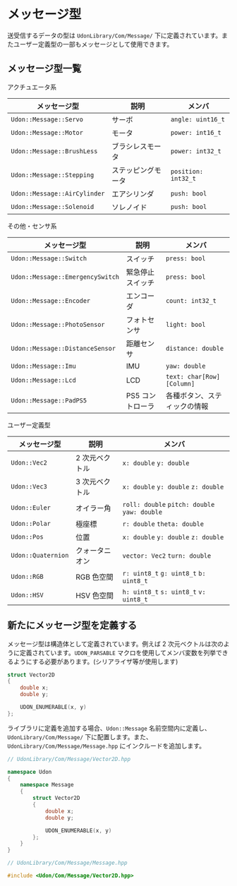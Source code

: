 # メッセージ型

送受信するデータの型は `UdonLibrary/Com/Message/` 下に定義されています。またユーザー定義型の一部もメッセージとして使用できます。

## メッセージ型一覧

アクチュエータ系

| メッセージ型                 | 説明               | メンバ              |
| ---------------------------- | ------------------ | ------------------- |
| `Udon::Message::Servo`       | サーボ             | `angle: uint16_t`   |
| `Udon::Message::Motor`       | モータ             | `power: int16_t`    |
| `Udon::Message::BrushLess`   | ブラシレスモータ   | `power: int32_t`    |
| `Udon::Message::Stepping`    | ステッピングモータ | `position: int32_t` |
| `Udon::Message::AirCylinder` | エアシリンダ       | `push: bool`        |
| `Udon::Message::Solenoid`    | ソレノイド         | `push: bool`        |

その他・センサ系

| メッセージ型                     | 説明             | メンバ                       |
| -------------------------------- | ---------------- | ---------------------------- |
| `Udon::Message::Switch`          | スイッチ         | `press: bool`                |
| `Udon::Message::EmergencySwitch` | 緊急停止スイッチ | `press: bool`                |
| `Udon::Message::Encoder`         | エンコーダ       | `count: int32_t`             |
| `Udon::Message::PhotoSensor`     | フォトセンサ     | `light: bool`                |
| `Udon::Message::DistanceSensor`  | 距離センサ       | `distance: double`           |
| `Udon::Message::Imu`             | IMU              | `yaw: double`                |
| `Udon::Message::Lcd`             | LCD              | `text: char[Row][Column]`    |
| `Udon::Message::PadPS5`          | PS5 コントローラ | 各種ボタン、スティックの情報 |

ユーザー定義型

| メッセージ型       | 説明           | メンバ                                       |
| ------------------ | -------------- | -------------------------------------------- |
| `Udon::Vec2`       | 2 次元ベクトル | `x: double` `y: double`                      |
| `Udon::Vec3`       | 3 次元ベクトル | `x: double` `y: double` `z: double`          |
| `Udon::Euler`      | オイラー角     | `roll: double` `pitch: double` `yaw: double` |
| `Udon::Polar`      | 極座標         | `r: double` `theta: double`                  |
| `Udon::Pos`        | 位置           | `x: double` `y: double` `z: double`          |
| `Udon::Quaternion` | クォータニオン | `vector: Vec2` `turn: double`                |
| `Udon::RGB`        | RGB 色空間     | `r: uint8_t` `g: uint8_t` `b: uint8_t`       |
| `Udon::HSV`        | HSV 色空間     | `h: uint8_t` `s: uint8_t` `v: uint8_t`       |

## 新たにメッセージ型を定義する

メッセージ型は構造体として定義されています。例えば 2 次元ベクトルは次のように定義されています。`UDON_PARSABLE` マクロを使用してメンバ変数を列挙できるようにする必要があります。(シリアライザ等が使用します)

```cpp
struct Vector2D
{
    double x;
    double y;

    UDON_ENUMERABLE(x, y)
};
```

ライブラリに定義を追加する場合、`Udon::Message` 名前空間内に定義し、`UdonLibrary/Com/Message/` 下に配置します。また、`UdonLibrary/Com/Message/Message.hpp` にインクルードを追加します。

```cpp
// UdonLibrary/Com/Message/Vector2D.hpp

namespace Udon
{
    namespace Message
    {
        struct Vector2D
        {
            double x;
            double y;

            UDON_ENUMERABLE(x, y)
        };
    }
}
```

```cpp
// UdonLibrary/Com/Message/Message.hpp

#include <Udon/Com/Message/Vector2D.hpp>
```
